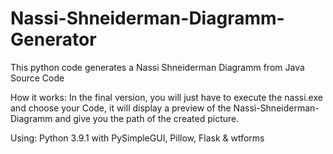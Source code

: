 # Nassi-Shneiderman-Diagramm-Generator
This python code generates a Nassi Shneiderman Diagramm from Java Source Code


How it works:
In the final version, you will just have to execute the nassi.exe and choose your Code, it will display a preview of the Nassi-Shneiderman-Diagramm and give you the path of the created picture.

Using:
Python 3.9.1 with 
PySimpleGUI, Pillow, Flask & wtforms
